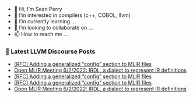 - 👋 Hi, I’m Sean Perry
- 👀 I’m interested in compilers (c++, COBOL, llvm)
- 🌱 I’m currently learning ...
- 💞️ I’m looking to collaborate on ...
- 📫 How to reach me ...

<!---
s66perry/s66perry is a ✨ special ✨ repository because its `README.md` (this file) appears on your GitHub profile.
You can click the Preview link to take a look at your changes.
--->
### 📕 Latest LLVM Discourse Posts

<!-- DISCOURSE-LLVM:START -->
- [[RFC] Adding a generalized “config” section to MLIR files](https://discourse.llvm.org/t/rfc-adding-a-generalized-config-section-to-mlir-files/62867?page=2#post_24)
- [Open MLIR Meeting 6/2/2022: IRDL, a dialect to represent IR definitions](https://discourse.llvm.org/t/open-mlir-meeting-6-2-2022-irdl-a-dialect-to-represent-ir-definitions/62885#post_9)
- [[RFC] Adding a generalized “config” section to MLIR files](https://discourse.llvm.org/t/rfc-adding-a-generalized-config-section-to-mlir-files/62867?page=2#post_23)
- [[RFC] Adding a generalized “config” section to MLIR files](https://discourse.llvm.org/t/rfc-adding-a-generalized-config-section-to-mlir-files/62867?page=2#post_22)
- [Open MLIR Meeting 6/2/2022: IRDL, a dialect to represent IR definitions](https://discourse.llvm.org/t/open-mlir-meeting-6-2-2022-irdl-a-dialect-to-represent-ir-definitions/62885#post_8)
<!-- DISCOURSE-LLVM:END -->

